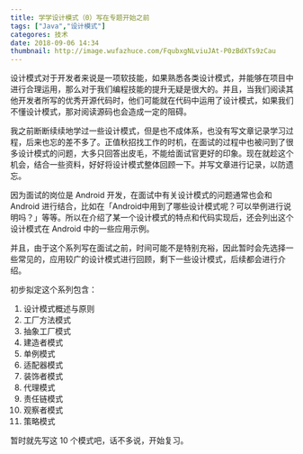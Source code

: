 ```yaml
---
title: 学学设计模式（0）写在专题开始之前
tags: ["Java","设计模式"]
categores: 技术
date: 2018-09-06 14:34
thumbnail: http://image.wufazhuce.com/FqubxgNLviuJAt-P0zBdXTs9zCau
---
```


设计模式对于开发者来说是一项软技能，如果熟悉各类设计模式，并能够在项目中进行合理运用，那么对于我们编程技能的提升无疑是很大的。并且，当我们阅读其他开发者所写的优秀开源代码时，他们可能就在代码中运用了设计模式，如果我们不懂设计模式，那对阅读源码也会造成一定的阻碍。

我之前断断续续地学过一些设计模式，但是也不成体系，也没有写文章记录学习过程，后来也忘的差不多了。正值秋招找工作的时机，在面试的过程中也被问到了很多设计模式的问题，大多只回答出皮毛，不能给面试官更好的印象。现在就趁这个机会，结合一些资料，好好将设计模式整体回顾一下。并写文章进行记录，以防遗忘。

因为面试的岗位是 Android 开发，在面试中有关设计模式的问题通常也会和 Android 进行结合，比如在「Android中用到了哪些设计模式呢？可以举例进行说明吗？」等等。所以在介绍了某一个设计模式的特点和代码实现后，还会列出这个设计模式在 Android 中的一些应用示例。

并且，由于这个系列写在面试之前，时间可能不是特别充裕，因此暂时会先选择一些常见的，应用较广的设计模式进行回顾，剩下一些设计模式，后续都会进行介绍。

初步拟定这个系列包含：

1. 设计模式概述与原则
2. 工厂方法模式
3. 抽象工厂模式
4. 建造者模式
5. 单例模式
6. 适配器模式
7. 装饰者模式
8. 代理模式
9. 责任链模式
10. 观察者模式
11. 策略模式

暂时就先写这 10 个模式吧，话不多说，开始复习。